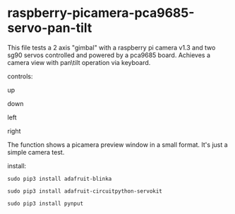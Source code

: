 # raspberry-picamera-pca9685-servo-pan-tilt
This file tests a 2 axis "gimbal" with a raspberry pi camera v1.3 and two sg90 servos controlled and powered by a pca9685 board. Achieves a camera view with pan\tilt operation via keyboard.


controls:

up

down

left

right


The function shows a picamera preview window in a small format. It's just a simple camera test.


install:

`sudo pip3 install adafruit-blinka`

`sudo pip3 install adafruit-circuitpython-servokit`

`sudo pip3 install pynput`




